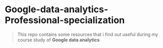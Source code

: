 # Google-data-analytics-Professional-specialization

> This repo contains some resources that i find out useful during my course study of **Google data analytics**

